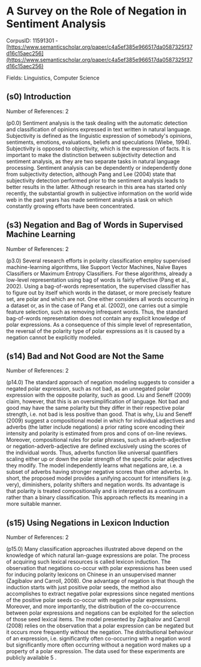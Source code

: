 # A Survey on the Role of Negation in Sentiment Analysis

CorpusID: 11591301 - [https://www.semanticscholar.org/paper/c4a5ef385e966517da0587325f37d16c15aec256](https://www.semanticscholar.org/paper/c4a5ef385e966517da0587325f37d16c15aec256)

Fields: Linguistics, Computer Science

## (s0) Introduction
Number of References: 2

(p0.0) Sentiment analysis is the task dealing with the automatic detection and classification of opinions expressed in text written in natural language. Subjectivity is defined as the linguistic expression of somebody's opinions, sentiments, emotions, evaluations, beliefs and speculations (Wiebe, 1994). Subjectivity is opposed to objectivity, which is the expression of facts. It is important to make the distinction between subjectivity detection and sentiment analysis, as they are two separate tasks in natural language processing. Sentiment analysis can be dependently or independently done from subjectivity detection, although Pang and Lee (2004) state that subjectivity detection performed prior to the sentiment analysis leads to better results in the latter. Although research in this area has started only recently, the substantial growth in subjective information on the world wide web in the past years has made sentiment analysis a task on which constantly growing efforts have been concentrated.
## (s3) Negation and Bag of Words in Supervised Machine Learning
Number of References: 2

(p3.0) Several research efforts in polarity classification employ supervised machine-learning algorithms, like Support Vector Machines, Naïve Bayes Classifiers or Maximum Entropy Classifiers. For these algorithms, already a low-level representation using bag of words is fairly effective (Pang et al., 2002). Using a bag-of-words representation, the supervised classifier has to figure out by itself which words in the dataset, or more precisely feature set, are polar and which are not. One either considers all words occurring in a dataset or, as in the case of Pang et al. (2002), one carries out a simple feature selection, such as removing infrequent words. Thus, the standard bag-of-words representation does not contain any explicit knowledge of polar expressions. As a consequence of this simple level of representation, the reversal of the polarity type of polar expressions as it is caused by a negation cannot be explicitly modeled.
## (s14) Bad and Not Good are Not the Same
Number of References: 2

(p14.0) The standard approach of negation modeling suggests to consider a negated polar expression, such as not bad, as an unnegated polar expression with the opposite polarity, such as good. Liu and Seneff (2009) claim, however, that this is an oversimplification of language. Not bad and good may have the same polarity but they differ in their respective polar strength, i.e. not bad is less positive than good. That is why, Liu and Seneff (2009) suggest a compositional model in which for individual adjectives and adverbs (the latter include negations) a prior rating score encoding their intensity and polarity is estimated from pros and cons of on-line reviews. Moreover, compositional rules for polar phrases, such as adverb-adjective or negation-adverb-adjective are defined exclusively using the scores of the individual words. Thus, adverbs function like universal quantifiers scaling either up or down the polar strength of the specific polar adjectives they modify. The model independently learns what negations are, i.e. a subset of adverbs having stronger negative scores than other adverbs. In short, the proposed model provides a unifying account for intensifiers (e.g. very), diminishers, polarity shifters and negation words. Its advantage is that polarity is treated compositionally and is interpreted as a continuum rather than a binary classification. This approach reflects its meaning in a more suitable manner.
## (s15) Using Negations in Lexicon Induction
Number of References: 2

(p15.0) Many classification approaches illustrated above depend on the knowledge of which natural lan-guage expressions are polar. The process of acquiring such lexical resources is called lexicon induction. The observation that negations co-occur with polar expressions has been used for inducing polarity lexicons on Chinese in an unsupervised manner (Zagibalov and Carroll, 2008). One advantage of negation is that though the induction starts with just positive polar seeds, the method also accomplishes to extract negative polar expressions since negated mentions of the positive polar seeds co-occur with negative polar expressions. Moreover, and more importantly, the distribution of the co-occurrence between polar expressions and negations can be exploited for the selection of those seed lexical items. The model presented by Zagibalov and Carroll (2008) relies on the observation that a polar expression can be negated but it occurs more frequently without the negation. The distributional behaviour of an expression, i.e. significantly often co-occurring with a negation word but significantly more often occurring without a negation word makes up a property of a polar expression. The data used for these experiments are publicly available 5 .
